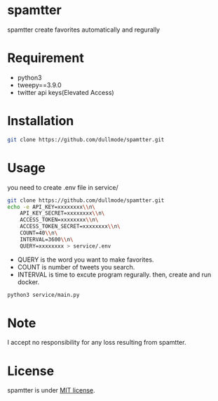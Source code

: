 # spamtter

spamtter create favorites automatically and regurally

# Requirement

* python3
* tweepy==3.9.0
* twitter api keys(Elevated Access)

# Installation

```bash
git clone https://github.com/dullmode/spamtter.git
```

# Usage

you need to create .env file in service/
```bash
git clone https://github.com/dullmode/spamtter.git
echo -e API_KEY=xxxxxxxx\\n\
    API_KEY_SECRET=xxxxxxxx\\n\
    ACCESS_TOKEN=xxxxxxxx\\n\
    ACCESS_TOKEN_SECRET=xxxxxxxx\\n\
    COUNT=40\\n\
    INTERVAL=3600\\n\
    QUERY=xxxxxxxx > service/.env
```
* QUERY is the word you want to make favorites.
* COUNT is number of tweets you search.
* INTERVAL is time to excute program regurally.
then, create and run docker.
```bash
python3 service/main.py
```

# Note

I accept no responsibility for any loss resulting from spamtter.

# License

spamtter is under [MIT license](https://en.wikipedia.org/wiki/MIT_License).
